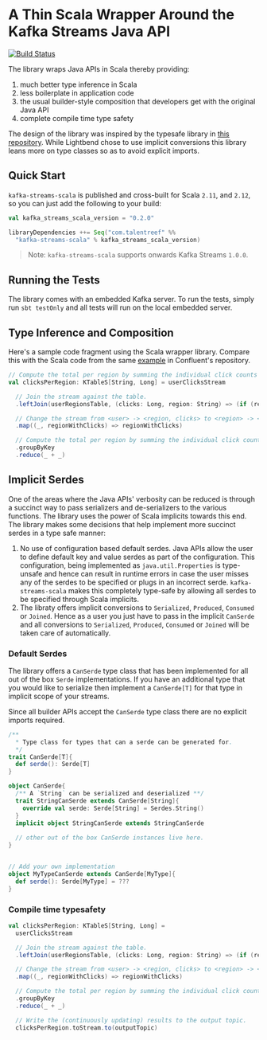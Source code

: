 # A Thin Scala Wrapper Around the Kafka Streams Java API

[![Build Status](https://secure.travis-ci.org/lightbend/kafka-streams-scala.png)](http://travis-ci.org/lightbend/kafka-streams-scala)

The library wraps Java APIs in Scala thereby providing:

1. much better type inference in Scala
2. less boilerplate in application code
3. the usual builder-style composition that developers get with the original Java API
4. complete compile time type safety

The design of the library was inspired by the typesafe library in [this repository](https://github.com/typesafe/kafka-streams-scala).
While Lightbend chose to use implicit conversions this library leans more on type classes so as to avoid explicit imports. 

## Quick Start

`kafka-streams-scala` is published and cross-built for Scala `2.11`, and `2.12`, so you can just add the following to your build:

```scala
val kafka_streams_scala_version = "0.2.0"

libraryDependencies ++= Seq("com.talentreef" %%
  "kafka-streams-scala" % kafka_streams_scala_version)
```

> Note: `kafka-streams-scala` supports onwards Kafka Streams `1.0.0`.

## Running the Tests

The library comes with an embedded Kafka server. To run the tests, simply run `sbt testOnly` and all tests will run on the local embedded server.

## Type Inference and Composition

Here's a sample code fragment using the Scala wrapper library. Compare this with the Scala code from the same [example](https://github.com/confluentinc/kafka-streams-examples/blob/4.0.0-post/src/test/scala/io/confluent/examples/streams/StreamToTableJoinScalaIntegrationTest.scala) in Confluent's repository.

```scala
// Compute the total per region by summing the individual click counts per region.
val clicksPerRegion: KTableS[String, Long] = userClicksStream

  // Join the stream against the table.
  .leftJoin(userRegionsTable, (clicks: Long, region: String) => (if (region == null) "UNKNOWN" else region, clicks))

  // Change the stream from <user> -> <region, clicks> to <region> -> <clicks>
  .map((_, regionWithClicks) => regionWithClicks)

  // Compute the total per region by summing the individual click counts per region.
  .groupByKey
  .reduce(_ + _)
```

## Implicit Serdes

One of the areas where the Java APIs' verbosity can be reduced is through a succinct way to pass serializers and de-serializers to the various functions. The library uses the power of Scala implicits towards this end. The library makes some decisions that help implement more succinct serdes in a type safe manner:

1. No use of configuration based default serdes. Java APIs allow the user to define default key and value serdes as part of the configuration. This configuration, being implemented as `java.util.Properties` is type-unsafe and hence can result in runtime errors in case the user misses any of the serdes to be specified or plugs in an incorrect serde. `kafka-streams-scala` makes this completely type-safe by allowing all serdes to be specified through Scala implicits.
2. The libraty offers implicit conversions to `Serialized`, `Produced`, `Consumed` or `Joined`. Hence as a user you just have to pass in the implicit `CanSerde` and all conversions to `Serialized`, `Produced`, `Consumed` or `Joined` will be taken care of automatically.


### Default Serdes

The library offers a `CanSerde` type class that has been implemented for all out of the box `Serde` implementations. If you have an additional type that you would like to serialize then implement a `CanSerde[T]` for that type in implicit scope of your streams.

Since all builder APIs accept the `CanSerde` type class there are no explicit imports required.

```scala
/**
  * Type class for types that can a serde can be generated for.
  */
trait CanSerde[T]{
  def serde(): Serde[T]
}

object CanSerde{
  /** A `String` can be serialized and deserialized **/
  trait StringCanSerde extends CanSerde[String]{
    override val serde: Serde[String] = Serdes.String()
  }
  implicit object StringCanSerde extends StringCanSerde
  
  // other out of the box CanSerde instances live here.
}


// Add your own implementation
object MyTypeCanSerde extends CanSerde[MyType]{
  def serde(): Serde[MyType] = ???
}
```

### Compile time typesafety

```scala
val clicksPerRegion: KTableS[String, Long] =
  userClicksStream

  // Join the stream against the table.
  .leftJoin(userRegionsTable, (clicks: Long, region: String) => (if (region == null) "UNKNOWN" else region, clicks))

  // Change the stream from <user> -> <region, clicks> to <region> -> <clicks>
  .map((_, regionWithClicks) => regionWithClicks)

  // Compute the total per region by summing the individual click counts per region.
  .groupByKey
  .reduce(_ + _)

  // Write the (continuously updating) results to the output topic.
  clicksPerRegion.toStream.to(outputTopic)
```
